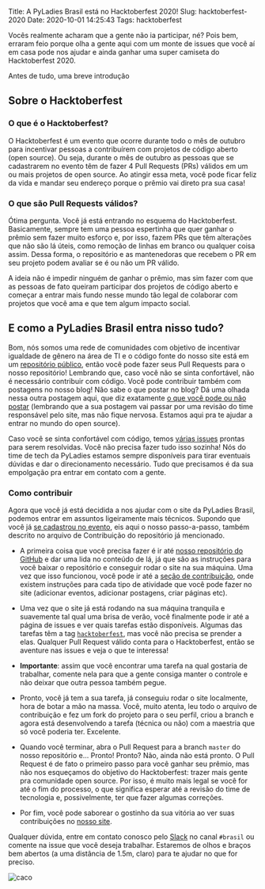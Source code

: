 Title: A PyLadies Brasil está no Hacktoberfest 2020!
Slug: hacktoberfest-2020
Date: 2020-10-01 14:25:43
Tags: hacktoberfest

Vocês realmente acharam que a gente não ia participar, né? Pois bem, erraram feio porque olha a gente aqui com um
monte de issues que você aí em casa pode nos ajudar e ainda ganhar uma super camiseta do Hacktoberfest 2020.

Antes de tudo, uma breve introdução

## Sobre o Hacktoberfest

### O que é o Hacktoberfest?

O Hacktoberfest é um evento que ocorre durante todo o mês de outubro para incentivar pessoas a contribuírem com
projetos de código aberto (open source). Ou seja, durante o mês de outubro as pessoas que se cadastrarem no
evento têm de fazer 4 Pull Requests (PRs) válidos em um ou mais projetos de open source. Ao atingir essa meta, você
pode ficar feliz da vida e mandar seu endereço porque o prêmio vai direto pra sua casa!

### O que são Pull Requests válidos?

Ótima pergunta. Você já está entrando no esquema do Hacktoberfest. Basicamente, sempre tem uma pessoa
espertinha que quer ganhar o prêmio sem fazer muito esforço e, por isso, fazem PRs que têm alterações
que não são lá úteis, como remoção de linhas em branco ou qualquer coisa assim. Dessa forma, o repositório
e as mantenedoras que recebem o PR em seu projeto podem avaliar se é ou não um PR válido.

A ideia não é impedir ninguém de ganhar o prêmio, mas sim fazer com que as pessoas de fato queiram
participar dos projetos de código aberto e começar a entrar mais fundo nesse mundo tão legal de
colaborar com projetos que você ama e que tem algum impacto social.

## E como a PyLadies Brasil entra nisso tudo?

Bom, nós somos uma rede de comunidades com objetivo de incentivar igualdade de gênero na área de TI e o
código fonte do nosso site está em um [repositório público](https://github.com/pyladies-brazil/br-pyladies-pelican),
então você pode fazer seus Pull Requests para o nosso repositório! Lembrando que, caso você
não se sinta confortável, não é necessário contribuir com código. Você pode contribuir também com postagens
no nosso blog! Não sabe o que postar no blog? Dá uma olhada nessa outra postagem aqui,
que diz exatamente [o que você pode ou não postar](http://brasil.pyladies.com/2020/09/04/o-que-postar-no-blog-do-pyladies-brasil/)
(lembrando que a sua postagem vai passar por uma revisão do time responsável pelo site,
mas não fique nervosa. Estamos aqui pra te ajudar a entrar no mundo do open source).

Caso você se sinta confortável com código, temos [várias issues](https://github.com/pyladies-brazil/br-pyladies-pelican/issues)
prontas para serem resolvidas. Você não precisa fazer tudo isso sozinha! Nós do time
de tech da PyLadies estamos sempre disponíveis para tirar eventuais dúvidas e dar o
direcionamento necessário. Tudo que precisamos é da sua empolgação pra entrar em contato com a gente.

### Como contribuir

Agora que você já está decidida a nos ajudar com o site da PyLadies Brasil, podemos entrar em
assuntos ligeiramente mais técnicos. Supondo que você já [se cadastrou no evento](https://hacktoberfest.digitalocean.com/),
eis aqui o nosso passo-a-passo, também descrito no arquivo de Contribuição do repositório já mencionado.

* A primeira coisa que você precisa fazer é ir até
[nosso repositório do GitHub](https://github.com/pyladies-brazil/br-pyladies-pelican) e dar uma lida no
conteúdo de lá, já que são as instruções para você baixar o repositório e conseguir
rodar o site na sua máquina. Uma vez que isso funcionou, você pode ir até a
[seção de contribuição](https://github.com/pyladies-brazil/br-pyladies-pelican/blob/master/CONTRIBUTING.md),
onde existem instruções para cada tipo de atividade que você
pode fazer no site (adicionar eventos, adicionar postagens, criar páginas etc).

* Uma vez que o site já está rodando na sua máquina tranquila e suavemente tal qual uma brisa de verão,
você finalmente pode ir até a página de issues e ver quais tarefas estão disponíveis. Algumas das tarefas
têm a tag [`hacktoberfest`](https://github.com/pyladies-brazil/br-pyladies-pelican/issues?q=is%3Aissue+is%3Aopen+label%3Ahacktoberfest),
mas você não precisa se prender a elas. Qualquer Pull Request válido conta para o
Hacktoberfest, então se aventure nas issues e veja o que te interessa!

* **Importante**: assim que você encontrar uma tarefa na qual gostaria de trabalhar, comente nela para que
a gente consiga manter o controle e não deixar que outra pessoa também pegue.

* Pronto, você já tem a sua tarefa, já conseguiu rodar o site localmente, hora de botar a mão na massa.
Você, muito atenta, leu todo o arquivo de contribuição e fez um fork do projeto para o seu perfil, criou a branch
e agora está desenvolvendo a tarefa (técnica ou não) com a maestria que só você poderia ter. Excelente.

* Quando você terminar, abra o Pull Request para a branch `master` do nosso repositório e... Pronto! Pronto? Não,
ainda não está pronto. O Pull Request é de fato o primeiro passo para você ganhar seu prêmio, mas não nos esqueçamos
do objetivo do Hacktoberfest: trazer mais gente pra comunidade open source. Por isso, é muito mais legal se você for
até o fim do processo, o que significa esperar até a revisão do time de tecnologia e, possivelmente, ter que fazer
algumas correções.

* Por fim, você pode saborear o gostinho da sua vitória ao ver suas contribuições no [nosso site](http://brasil.pyladies.com/).

Qualquer dúvida, entre em contato conosco pelo [Slack](https://slackin.pyladies.com/) no canal `#brasil` ou comente
na issue que você deseja trabalhar. Estaremos de olhos e braços bem abertos (a uma distância de 1.5m, claro) para
te ajudar no que for preciso.

![caco]({filename}/images/hacktoberfest-2020/caco.gif)
